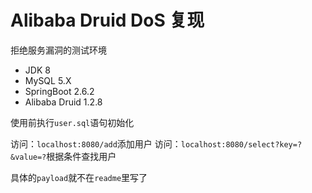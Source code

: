 # Alibaba Druid DoS 复现

拒绝服务漏洞的测试环境
- JDK 8
- MySQL 5.X
- SpringBoot 2.6.2
- Alibaba Druid 1.2.8

使用前执行`user.sql`语句初始化

访问：`localhost:8080/add`添加用户
访问：`localhost:8080/select?key=?&value=?`根据条件查找用户

具体的`payload`就不在`readme`里写了



